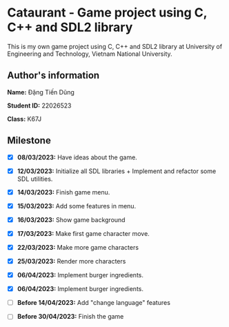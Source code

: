 # Cataurant - Game project using C, C++ and SDL2 library
This is my own game project using C, C++ and SDL2 library at University of Engineering and Technology, Vietnam National University.
## Author's information
**Name:**  Đặng Tiến Dũng

**Student ID:** 22026523

**Class:** K67J

## Milestone
- [x] **08/03/2023:** Have ideas about the game.
- [x] **12/03/2023:** Initialize all SDL libraries + Implement and refactor some SDL utilities.
- [x] **14/03/2023:** Finish game menu.
- [x] **15/03/2023:** Add some features in menu.
- [x] **16/03/2023:** Show game background
- [x] **17/03/2023:** Make first game character move.
- [x] **22/03/2023:** Make more game characters
- [x] **25/03/2023:** Render more characters
- [x] **06/04/2023:** Implement burger ingredients.
- [x] **06/04/2023:** Implement burger ingredients.
- [ ] **Before 14/04/2023:** Add "change language" features
- [ ] **Before 30/04/2023:** Finish the game



